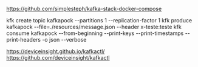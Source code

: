 https://github.com/simplesteph/kafka-stack-docker-compose

kfk create topic kafkapock --partitions 1 --replication-factor 1
kfk produce kafkapock --file=./resources/message.json --header x-teste:teste
kfk consume kafkapock --from-beginning --print-keys --print-timestamps --print-headers -o json --verbose

https://deviceinsight.github.io/kafkactl/
https://github.com/deviceinsight/kafkactl